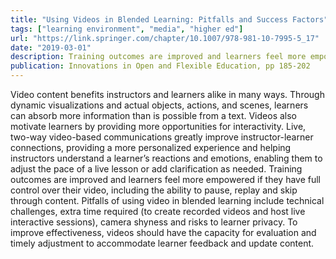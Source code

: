 ```yaml
---
title: "Using Videos in Blended Learning: Pitfalls and Success Factors"
tags: ["learning environment", "media", "higher ed"]
url: "https://link.springer.com/chapter/10.1007/978-981-10-7995-5_17"
date: "2019-03-01"
description: Training outcomes are improved and learners feel more empowered if they have full control over their video, including the ability to pause, replay and skip through content. Pitfalls of using video in blended learning include technical challenges, extra time required (to create recorded videos and host live interactive sessions), camera shyness and risks to learner privacy. To improve effectiveness, videos should have the capacity for evaluation and timely adjustment to accommodate learner feedback and update content. 
publication: Innovations in Open and Flexible Education, pp 185-202
---
```


Video content benefits instructors and learners alike in many ways. Through dynamic visualizations and actual objects, actions, and scenes, learners can absorb more information than is possible from a text. Videos also motivate learners by providing more opportunities for interactivity. Live, two-way video-based communications greatly improve instructor-learner connections, providing a more personalized experience and helping instructors understand a learner’s reactions and emotions, enabling them to adjust the pace of a live lesson or add clarification as needed. Training outcomes are improved and learners feel more empowered if they have full control over their video, including the ability to pause, replay and skip through content. Pitfalls of using video in blended learning include technical challenges, extra time required (to create recorded videos and host live interactive sessions), camera shyness and risks to learner privacy. To improve effectiveness, videos should have the capacity for evaluation and timely adjustment to accommodate learner feedback and update content. 
